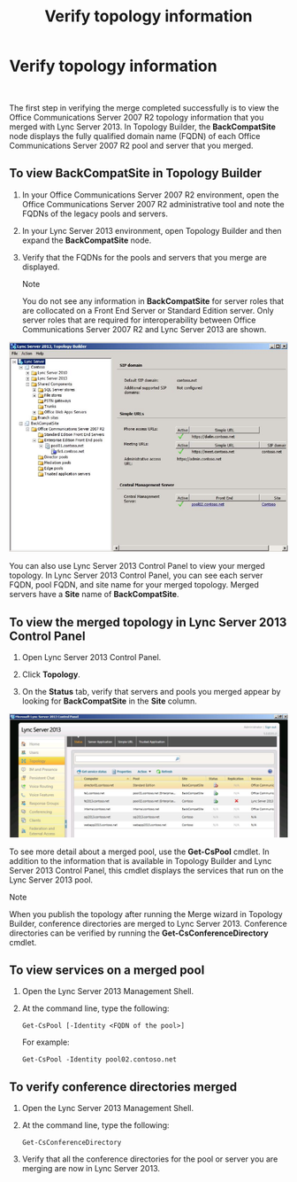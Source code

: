 ﻿---
title: Verify topology information
TOCTitle: Verify topology information
ms:assetid: aa4c424e-f87c-4be6-8df6-a0cd193b11fc
ms:mtpsurl: https://technet.microsoft.com/en-us/library/JJ205151(v=OCS.15)
ms:contentKeyID: 48185046
ms.date: 07/23/2014
mtps_version: v=OCS.15
---

# Verify topology information

 


The first step in verifying the merge completed successfully is to view the Office Communications Server 2007 R2 topology information that you merged with Lync Server 2013. In Topology Builder, the **BackCompatSite** node displays the fully qualified domain name (FQDN) of each Office Communications Server 2007 R2 pool and server that you merged.

## To view BackCompatSite in Topology Builder

1.  In your Office Communications Server 2007 R2 environment, open the Office Communications Server 2007 R2 administrative tool and note the FQDNs of the legacy pools and servers.

2.  In your Lync Server 2013 environment, open Topology Builder and then expand the **BackCompatSite** node.

3.  Verify that the FQDNs for the pools and servers that you merge are displayed.
    

    > [!NOTE]
    > You do not see any information in <STRONG>BackCompatSite</STRONG> for server roles that are collocated on a Front End Server or Standard Edition server. Only server roles that are required for interoperability between Office Communications Server 2007 R2 and Lync Server 2013 are shown.



![Topology Builder BackCompatSite dialog box](images/JJ205243.62751c76-f018-4c6d-bb48-c61ef8974d31(OCS.15).jpg "Topology Builder BackCompatSite dialog box")

You can also use Lync Server 2013 Control Panel to view your merged topology. In Lync Server 2013 Control Panel, you can see each server FQDN, pool FQDN, and site name for your merged topology. Merged servers have a **Site** name of **BackCompatSite**.

## To view the merged topology in Lync Server 2013 Control Panel

1.  Open Lync Server 2013 Control Panel.

2.  Click **Topology**.

3.  On the **Status** tab, verify that servers and pools you merged appear by looking for **BackCompatSite** in the **Site** column.

![Lync Server Control Panel showing merged topology](images/JJ205151.f986ddd4-2040-454d-9389-7f6154b59cc9(OCS.15).jpg "Lync Server Control Panel showing merged topology")

To see more detail about a merged pool, use the **Get-CsPool** cmdlet. In addition to the information that is available in Topology Builder and Lync Server 2013 Control Panel, this cmdlet displays the services that run on the Lync Server 2013 pool.


> [!NOTE]
> When you publish the topology after running the Merge wizard in Topology Builder, conference directories are merged to Lync Server 2013. Conference directories can be verified by running the <STRONG>Get-CsConferenceDirectory</STRONG> cmdlet.



## To view services on a merged pool

1.  Open the Lync Server 2013 Management Shell.

2.  At the command line, type the following:
    
        Get-CsPool [-Identity <FQDN of the pool>]
    
    For example:
    
        Get-CsPool -Identity pool02.contoso.net

## To verify conference directories merged

1.  Open the Lync Server 2013 Management Shell.

2.  At the command line, type the following:
    
        Get-CsConferenceDirectory

3.  Verify that all the conference directories for the pool or server you are merging are now in Lync Server 2013.

